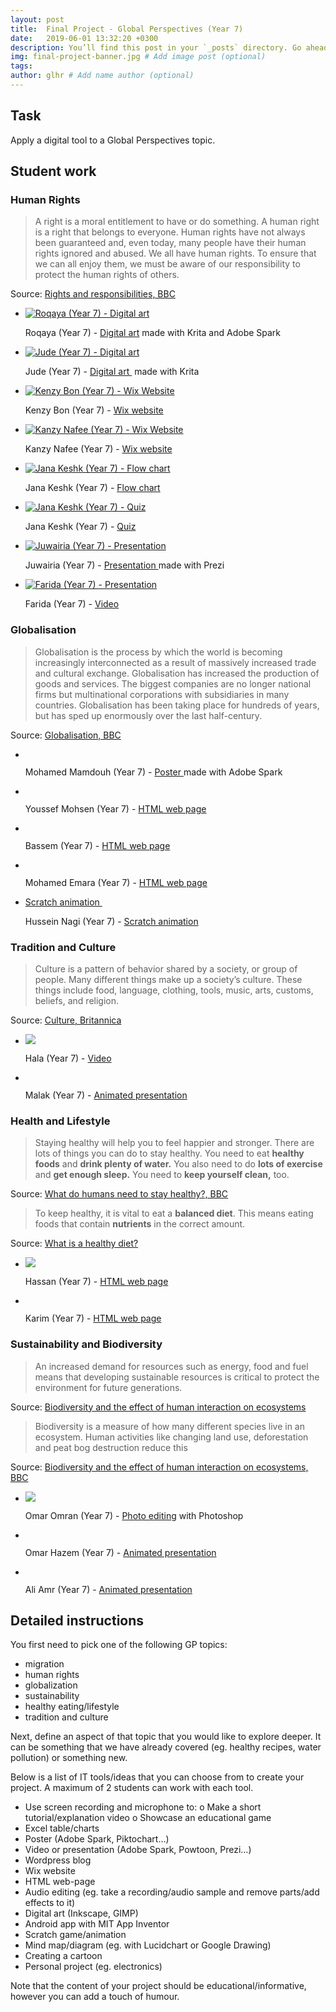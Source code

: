 ```yaml
---
layout: post
title:  Final Project - Global Perspectives (Year 7)
date:   2019-06-01 13:32:20 +0300
description: You’ll find this post in your `_posts` directory. Go ahead and edit it and re-build the site to see your changes. # Add post description (optional)
img: final-project-banner.jpg # Add image post (optional)
tags:
author: glhr # Add name author (optional)
---
```

## Task

Apply a digital tool to a Global Perspectives topic.

## Student work

### Human Rights

> A right is a moral entitlement to have or do something. A human right is a right that belongs to everyone.
> Human rights have not always been guaranteed and, even today, many people have their human rights ignored and abused.
> We all have human rights. To ensure that we can all enjoy them, we must be aware of our responsibility to protect the human rights of others.

Source: [Rights and responsibilities, BBC](https://www.bbc.com/bitesize/guides/z93ck7h/revision/2)

<section class="slider">
<div class="flexslider">
  <ul class="slides">
    <li>
		<a target="_blank" href="{{site.baseurl}}/assets/img/final-project/roqaya.png">
			<img src="{{site.baseurl}}/assets/img/final-project/roqaya-thumb.jpg" alt="Roqaya (Year 7) - Digital art"/>
		</a>
		<p class="flex-caption">Roqaya (Year 7) -
			<a target="_blank" href="{{site.baseurl}}/assets/img/final-project/roqaya.png">Digital art</a>&nbsp;made with Krita and Adobe Spark
		</p>
    </li>
    <li>
		<a target="_blank" href="{{site.baseurl}}/assets/img/final-project/jude.png">
			<img class="lazy" data-src="{{site.baseurl}}/assets/img/final-project/jude-thumb.jpg" alt="Jude (Year 7) - Digital art"/>
		</a>
      <p class="flex-caption">Jude (Year 7) -
		  <a target="_blank" href="{{site.baseurl}}/assets/img/final-project/jude.png">
		  Digital art
		  </a>&nbsp;made with Krita
      </p>
    </li>
    <li>
      <a target="_blank" href="https://kemzybon.wixsite.com/mysite">
		<img class="lazy" data-src="{{site.baseurl}}/assets/img/final-project/kenzy-bon.png" alt="Kenzy Bon (Year 7) - Wix Website"/>
	  </a>
      <p class="flex-caption">Kenzy Bon (Year 7) -
      <a target="_blank" href="https://kemzybon.wixsite.com/mysite">
      Wix website
      </a>
      </p>
    </li>
    <li>
		<a target="_blank" href="https://kanzyalaanafee.wixsite.com/website">
			<img class="lazy" data-src="{{site.baseurl}}/assets/img/final-project/kanzy-nafee.png" alt="Kanzy Nafee (Year 7) - Wix Website"/>
		</a>
		<p class="flex-caption">Kanzy Nafee (Year 7) -
			<a target="_blank" href="https://kanzyalaanafee.wixsite.com/website">
			Wix website
			</a>
		</p>
    </li>
    <li>
		<a href='https://drive.google.com/file/d/1G2cat4ALq6Bma_nhWrgTKP2YouCJjP4z/view?usp=sharing'>
			<img class="lazy" data-src="{{site.baseurl}}/assets/img/final-project/jana.png" alt="Jana Keshk (Year 7) - Flow chart"/>
		</a>
		<p class="flex-caption">Jana Keshk (Year 7) - 
			<a href='https://drive.google.com/file/d/1G2cat4ALq6Bma_nhWrgTKP2YouCJjP4z/view?usp=sharing'>
			Flow chart
			</a>
		</p>
    </li>
    <li>
		<a href='https://quizizz.com/admin/quiz/5ced0ac7961f63001adde717/human-rights-by-jana-keshk?studentShare=true'>
			<img class="lazy" data-src="{{site.baseurl}}/assets/img/final-project/jana-quiz.png" alt="Jana Keshk (Year 7) - Quiz"/>
		</a>
		<p class="flex-caption">Jana Keshk (Year 7) - 
		  <a href='https://quizizz.com/admin/quiz/5ced0ac7961f63001adde717/human-rights-by-jana-keshk?studentShare=true'>
		  Quiz
		  </a>
		</p>
    </li>
    <li>
		<a href='https://prezi.com/p/hwhg7qeisiok/humans-rights/'>
			<img class="lazy" data-src="{{site.baseurl}}/assets/img/final-project/juwairia.png" alt="Juwairia (Year 7) - Presentation"/>
		</a>
		<p class="flex-caption">Juwairia (Year 7) - 
			<a href='https://prezi.com/p/hwhg7qeisiok/humans-rights/'>
			Presentation 
			</a>
			made with Prezi
		</p>
    </li>
    <li>
		<a href='https://drive.google.com/file/d/0ByidwRqpkmq5cEhpdERVaUVZTVl2MWZfQjdTbkFxYjNsRGhz/view?usp=sharing'>
			<img class="lazy" data-src="{{site.baseurl}}/assets/img/final-project/farida.png" alt="Farida (Year 7) - Presentation"/>
		</a>
		<p class="flex-caption">Farida (Year 7) - 
			<a href='https://drive.google.com/file/d/0ByidwRqpkmq5cEhpdERVaUVZTVl2MWZfQjdTbkFxYjNsRGhz/view?usp=sharing'>
			Video 
			</a>
		</p>
    </li>
  </ul>
</div>
</section>

### Globalisation

> Globalisation is the process by which the world is becoming increasingly interconnected as a result of massively increased trade and cultural exchange.
>  Globalisation has increased the production of goods and services. The biggest companies are no longer national firms but multinational corporations with subsidiaries in many countries.
> Globalisation has been taking place for hundreds of years, but has sped up enormously over the last half-century.

Source: [Globalisation, BBC](https://www.bbc.com/bitesize/guides/zxpn2p3/revision/1)

<div class="flexslider">
  <ul class="slides">
    <li>
		<a target="_blank" href="{{site.baseurl}}/assets/img/final-project/mohamed-mamdouh.png">
			<img class="lazy" data-src="{{site.baseurl}}/assets/img/final-project/mohamed-mamdouh-thumb.jpg" />
		</a>
		<p class="flex-caption"> Mohamed Mamdouh (Year 7) - 
			<a target="_blank" href="{{site.baseurl}}/assets/img/final-project/mohamed-mamdouh.png">
			Poster 
			</a>made with Adobe Spark
		</p>
    </li>
    <li>
		<a href='https://thimbleprojects.org/roboticsintheworld/688710/'>
			<img class="lazy" data-src="{{site.baseurl}}/assets/img/final-project/youssef-mohsen.png" />
		</a>
		<p class="flex-caption">Youssef Mohsen (Year 7) - 
			<a href='https://thimbleprojects.org/roboticsintheworld/688710/'>HTML web page</a>
		</p>
    </li>
    <li>
		<a href='https://thimbleprojects.org/bassem10/690464'>
			<img class="lazy" data-src="{{site.baseurl}}/assets/img/final-project/bassem.png" />
		</a>
      <p class="flex-caption">Bassem (Year 7) - 
      <a href='https://thimbleprojects.org/bassem10/690464'>HTML web page</a>
      </p>
    </li>
    <li>
		<a href='https://thimbleprojects.org/mohamedemara123456/690700/'>
			<img class="lazy" data-src="{{site.baseurl}}/assets/img/final-project/emara.png" />
		</a>
		<p class="flex-caption">Mohamed Emara (Year 7) - 
			<a href='https://thimbleprojects.org/mohamedemara123456/690700/'>HTML web page</a>
		</p>
    </li>
    <li>
		<a href='https://scratch.mit.edu/projects/259720082'>Scratch animation
			<img class="lazy" data-src="{{site.baseurl}}/assets/img/final-project/hussein-nagi.png" />
		</a>
		<p class="flex-caption">Hussein Nagi (Year 7) - 
			<a href='https://scratch.mit.edu/projects/259720082'>Scratch animation</a>
		</p>
    </li>
  </ul>
</div>

### Tradition and Culture

> Culture is a pattern of behavior shared by a society, or group of people. Many different things make up a society’s culture. These things include food, language, clothing, tools, music, arts, customs, beliefs, and religion.

Source: [Culture, Britannica](https://kids.britannica.com/kids/article/culture/399913#intro)

<div class="flexslider">
  <ul class="slides">
    <li>
		<a href='https://drive.google.com/file/d/1CGD9rsGpT5qc5bSCQQ70JA8AFXwD7nU-/view?usp=sharing'>
			<img src="{{site.baseurl}}/assets/img/final-project/hala.png" />
		</a>
		<p class="flex-caption">Hala (Year 7) - 
			<a href='https://drive.google.com/file/d/1CGD9rsGpT5qc5bSCQQ70JA8AFXwD7nU-/view?usp=sharing'>Video</a>
		</p>
    </li>
    <li>
		<a href='https://www.powtoon.com/online-presentation/fTBh6t0bbZG/?mode=movie'>
			<img class="lazy" data-src="{{site.baseurl}}/assets/img/final-project/malak.png" />
		</a>
		<p class="flex-caption">Malak (Year 7) - 
			<a href='https://www.powtoon.com/online-presentation/fTBh6t0bbZG/?mode=movie'>Animated presentation</a>
		</p>
    </li>
  </ul>
</div>

### Health and Lifestyle

> Staying healthy will help you to feel happier and stronger. There are lots of things you can do to stay healthy. You need to eat  **healthy foods**  and  **drink plenty of water.**  You also need to do  **lots of exercise**  and  **get enough sleep.**  You need to  **keep yourself clean,**  too.

Source: [What do humans need to stay healthy?, BBC](https://www.bbc.com/bitesize/articles/zxvkd2p)

> To keep healthy, it is vital to eat a **balanced diet**. This means eating foods that contain **nutrients** in the correct amount.

Source: [What is a healthy diet?](https://www.bbc.com/bitesize/articles/zmwvgdm)

<div class="flexslider">
  <ul class="slides">
    <li>
		<a href='https://thimbleprojects.org/hassankandil/689467'>
			<img src="{{site.baseurl}}/assets/img/final-project/hassan.png" />
		</a>
		<p class="flex-caption">Hassan (Year 7) - 
			<a href='https://thimbleprojects.org/hassankandil/689467'>HTML web page</a>
		</p>
    </li>
    <li>
		<a href='https://thimbleprojects.org/karimkayar/689465'>
			<img class="lazy" data-src="{{site.baseurl}}/assets/img/final-project/karim.png" />
		</a>
		<p class="flex-caption">Karim (Year 7) - 
			<a href='https://thimbleprojects.org/karimkayar/689465'>HTML web page</a>
		</p>
    </li>
  </ul>
</div>

### Sustainability and Biodiversity

> An increased demand for resources such as energy, food and fuel means that developing sustainable resources is critical to protect the environment for future generations.

Source: [Biodiversity and the effect of human interaction on ecosystems](https://www.bbc.com/bitesize/guides/znmnb9q/revision/2)
> Biodiversity is a measure of how many different species live in an ecosystem. Human activities like changing land use, deforestation and peat bog destruction reduce this

Source: [Biodiversity and the effect of human interaction on ecosystems, BBC](https://www.bbc.com/bitesize/guides/zt8f4qt/revision/4)

<div class="flexslider">
  <ul class="slides">
    <li>
		<a href='{{site.baseurl}}/assets/img/final-project/omar-omran.png'>
			<img src="{{site.baseurl}}/assets/img/final-project/omar-omran-thumb.jpg" />
		</a>
		<p class="flex-caption">Omar Omran (Year 7) - 
			<a href='{{site.baseurl}}/assets/img/final-project/omar-omran.png'>Photo editing</a> with Photoshop
		</p>
    </li>
    <li>
		<a href='https://biteable.com/watch/fish-migration-2283263'>
			<img class="lazy" data-src="{{site.baseurl}}/assets/img/final-project/omar-hazem.png" />
		</a>
		<p class="flex-caption">Omar Hazem (Year 7) - 
			<a href='https://biteable.com/watch/fish-migration-2283263'>Animated presentation</a>
		</p>
    </li>
    <li>
		<a href='https://biteable.com/watch/bird-migration-copy-2283261'>
			<img class="lazy" data-src="{{site.baseurl}}/assets/img/final-project/ali-amr.png" />
		</a>
		<p class="flex-caption">Ali Amr (Year 7) - 
			<a href='https://biteable.com/watch/bird-migration-copy-2283261'>Animated presentation</a>
		</p>
    </li>
  </ul>
</div>

## Detailed instructions

You first need to pick one of the following GP topics:
-	migration
-	human rights
-	globalization
-	sustainability
-	healthy eating/lifestyle
-	tradition and culture

Next, define an aspect of that topic that you would like to explore deeper. It can be something that we have already covered (eg. healthy recipes, water pollution) or something new.

Below is a list of IT tools/ideas that you can choose from to create your project. A maximum of 2 students can work with each tool.
-	Use screen recording and microphone to:
o	Make a short tutorial/explanation video
o	Showcase an educational game
-	Excel table/charts
-	Poster (Adobe Spark, Piktochart…) 
-	Video or presentation (Adobe Spark, Powtoon, Prezi…) 
-	Wordpress blog
-	Wix website
-	HTML web-page
-	Audio editing (eg. take a recording/audio sample and remove parts/add effects to it)
-	Digital art (Inkscape, GIMP)
-	Android app with MIT App Inventor
-	Scratch game/animation
-	Mind map/diagram (eg. with Lucidchart or Google Drawing)
-	Creating a cartoon
-	Personal project (eg. electronics)

Note that the content of your project should be educational/informative, however you can add a touch of humour. 
